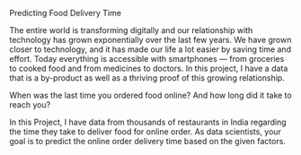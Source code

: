 Predicting Food Delivery Time

The entire world is transforming digitally and our relationship with technology has grown exponentially over the last few 
years. We have grown closer to technology, and it has made our life a lot easier by saving time and effort. 
Today everything is accessible with smartphones — from groceries to cooked food and from medicines to doctors. 
In this project, I have a data that is a by-product as well as a thriving proof of this growing relationship.

When was the last time you ordered food online? And how long did it take to reach you?

In this Project, I have data from thousands of restaurants in India regarding the time they 
take to deliver food for online order. As data scientists, your goal is to predict the online order delivery time based 
on the given factors.
